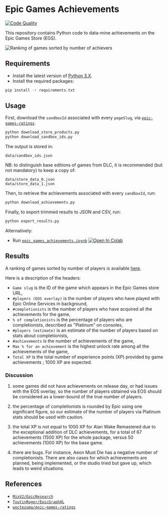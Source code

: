 # Epic Games Achievements

[![Code Quality][codacy-image]][codacy]

This repository contains Python code to data-mine achievements on the Epic Games Store (EGS).

![Ranking of games sorted by number of achievers][img-cover]

## Requirements

-   Install the latest version of [Python 3.X][python-download-url].
-   Install the required packages:

```bash
pip install -r requirements.txt
```

## Usage

First, download the `sandboxId` associated with every `pageSlug`, via [`epic-games-ratings`][epic-games-ratings].
```bash
python download_store_products.py
python download_sandbox_ids.py
```
The output is stored in:
```
data/sandbox_ids.json
```
NB: to distinguish base editions of games from DLC, it is recommended (but not mandatory) to keep a copy of:
```
data/store_data_0.json
data/store_data_1.json
```

Then, to retrieve the achievements associated with every `sandboxId`, run:
```bash
python download_achievements.py
```

Finally, to export trimmed results to JSON and CSV, run:
```bash
python export_results.py
```

Alternatively:

-   Run [`epic_games_achievements.ipynb`][colab-notebook]
[![Open In Colab][colab-badge]][colab-notebook]

## Results

A ranking of games sorted by number of players is available [here][ranking-url].

Here is a description of the headers:
- `Game slug` is the ID of the game which appears in the Epic Games store URL,
- `#players (EOS overlay)` is the number of players who have played with Epic Online Services in background,
- `#completionists` is the number of players who have acquired all the achievements for the game,
- `% of completionists` is the percentage of players who are completionists, described as "Platinum" on consoles,
- `#players (estimate)` is an estimate of the number of players based on stats about completionists,
- `#achievements` is the number of achievements of the game,
- `Max % for an achievement` is the highest unlock rate among all the achievements of the game,
- `Total XP` is the total number of experience points (XP) provided by game achievements ; 1000 XP are expected.

### Discussion

1) some games did not have achievements on release day, or had issues with the EOS overlay,
so the number of players obtained via EOS should be considered as a lower-bound of the true number of players.

2) the percentage of completionists is rounded by Epic using one significant figure,
so our estimate of the number of players via Platinum stats should be used with caution.

3) the total XP is not equal to 1000 XP for Alan Wake Remastered due to the exceptional addition of DLC achievements,
for a total of 67 achievements (1500 XP) for the whole package, versus 50 achievements (1000 XP) for the base game.

4) there are bugs. For instance, Aeon Must Die has a negative number of completionists.
There are also cases for which achievements are planned, being implemented, or the studio tried but gave up, which
leads to weird situations.

## References

- [`MixV2/EpicResearch`][egs-api-unofficial-doc]
- [`ToutinRoger/EpicGraphQL`][egs-api-graphql]
- [`woctezuma/epic-games-ratings`][epic-games-ratings]

<!-- Definitions -->

[img-cover]: <https://github.com/woctezuma/epic-games-achievements/wiki/img/cover.png>
[codacy]: <https://www.codacy.com/gh/woctezuma/epic-games-achievements>
[codacy-image]: <https://api.codacy.com/project/badge/Grade/e4e82c4abb6a41ef929600b668d0ebd6>
[python-download-url]: <https://www.python.org/downloads/>
[egs-api-unofficial-doc]: <https://github.com/MixV2/EpicResearch>
[egs-api-graphql]: <https://github.com/ToutinRoger/EpicGraphQL>
[epic-games-ratings]: <https://github.com/woctezuma/epic-games-ratings>
[colab-notebook]: <https://colab.research.google.com/github/woctezuma/epic-games-achievements/blob/colab/epic_games_achievements.ipynb>
[colab-badge]: <https://colab.research.google.com/assets/colab-badge.svg>
[ranking-url]: <data/egs_achievements.csv>
